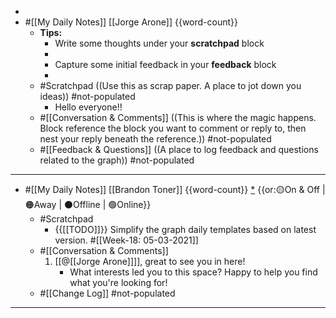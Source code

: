 - 
- #[[My Daily Notes]] [[Jorge Arone]] {{word-count}}
    - **Tips:**
        - Write some thoughts under your **scratchpad** block
        - 
        - Capture some initial feedback in your **feedback** block
        - 
    - #Scratchpad ((Use this as scrap paper. A place to jot down you ideas)) #not-populated
        - Hello everyone!!
    - #[[Conversation & Comments]] ((This is where the magic happens. Block reference the block you want to comment or reply to, then nest your reply beneath the reference.)) #not-populated
    - #[[Feedback & Questions]] ((A place to log feedback and questions related to the graph)) #not-populated
- ---
- #[[My Daily Notes]] [[Brandon Toner]] {{word-count}} [*]([[bnt]]) {{or:🟡On & Off | 🟠Away | ⚫️Offline | 🟢Online}}
    - #Scratchpad 
        - {{[[TODO]]}} Simplify the graph daily templates based on latest version. #[[Week-18: 05-03-2021]]
    - #[[Conversation & Comments]]
        1. [[@[[Jorge Arone]]]], great to see you in here! 
            - What interests led you to this space? Happy to help you find what you're looking for! 
    - #[[Change Log]] #not-populated
- ---
